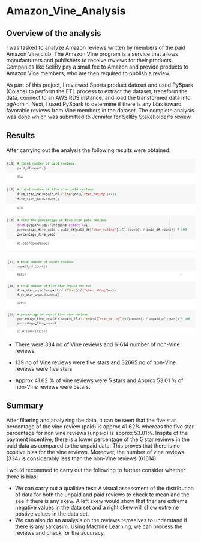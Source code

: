 # Amazon_Vine_Analysis

## Overview of the analysis
I was tasked to analyze Amazon reviews written by members of the paid Amazon Vine club. The Amazon Vine program is a service that allows manufacturers and publishers to receive reviews for their products. Companies like SellBy pay a small fee to Amazon and provide products to Amazon Vine members, who are then required to publish a review.

As part of this project, I reviewed Sports product dataset and used PySpark (Colabs) to perform the ETL process to extract the dataset, transform the data, connect to an AWS RDS instance, and load the transformed data into pgAdmin. Next, I used PySpark to determine if there is any bias toward favorable reviews from Vine members in the dataset. The complete analysis was done which was submitted to Jennifer for SellBy Stakeholder's review. 

## Results

After carrying out the analysis the following results were obtained:

![Paid Vine reviews](https://github.com/Manishthapa2022/Amazon_Vine_Analysis/blob/main/Images/Paid_Vine_reviews.png)


![Unpaid Vine reviews](https://github.com/Manishthapa2022/Amazon_Vine_Analysis/blob/main/Images/Unpaid_Vine_reviews.png)


* There were 334 no of Vine reviews and 61614 number of non-Vine reviews. 

* 139 no of Vine reviews were five stars and 32665 no of non-Vine reviews were five stars

* Approx 41.62 % of vine reviews were 5 stars and Approx 53.01 % of non-Vine reviews were 5stars.

## Summary
After filtering and analyzing the data, it can be seen that the five star percentage of the vine review (paid) is approx 41.62% whereas the five star percentage for non vine reviews (unpaid) is approx 53.01%. Inspite of the payment incentive, there is a lower percentage of the 5 star reviews in the paid data as compared to the unpaid data. This proves that there is no positive bias for the vine reviews. Moreover, the number of vine reviews (334) is considerably less than the non-Vine reviews (61614).

I would recommed to carry out the following to further consider whether there is bias:
* We can carry out a qualitive test: A visual assessment of the distribution of data for both the unpaid and paid reviews to check te mean and the see if there is any skew. A left skew would show that ther are extreme negative values in the data set and a right skew will show extreme postive values in the data set. 
* We can also do an analysis on the reviews temselves to understand if there is any sarcasim. Using Machine Learning, we can process the reviews and check for the accuracy. 
